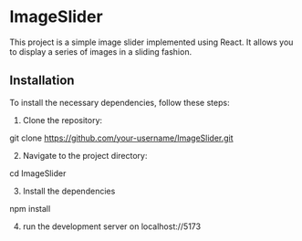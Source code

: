 # ImageSlider

This project is a simple image slider implemented using React. It allows you to display a series of images in a sliding fashion.

## Installation

To install the necessary dependencies, follow these steps:

1. Clone the repository:

git clone https://github.com/your-username/ImageSlider.git

2. Navigate to the project directory:

cd ImageSlider

3. Install the dependencies

npm install

4. run the development server on localhost://5173